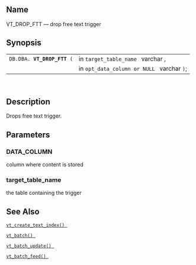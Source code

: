 <div id="fn_vt_drop_ftt" class="refentry">

<div class="titlepage">

</div>

<div class="refnamediv">

## Name

VT_DROP_FTT — drop free text trigger

</div>

<div class="refsynopsisdiv">

## Synopsis

<div id="fsyn_vt_drop_ftt_01" class="funcsynopsis">

|                                 |                                            |
|---------------------------------|--------------------------------------------|
| `DB.DBA. `**`VT_DROP_FTT`**` (` | in `target_table_name ` varchar ,          |
|                                 | in `opt_data_column or NULL ` varchar `)`; |

<div class="funcprototype-spacer">

 

</div>

</div>

</div>

<div id="desc_vt_drop_ftt_01" class="refsect1">

## Description

Drops free text trigger.

</div>

<div id="params_vt_drop_ftt_01" class="refsect1">

## Parameters

<div id="id119129" class="refsect2">

### DATA_COLUMN

column where content is stored

</div>

<div id="id119132" class="refsect2">

### target_table_name

the table containing the trigger

</div>

</div>

<div id="seealso_vt_drop_ftt_01" class="refsect1">

## See Also

<a href="fn_vt_create_text_index.html" class="link"
title="vt_create_text_index"><code
class="function">vt_create_text_index() </code></a>

<a href="fn_vt_batch.html" class="link" title="vt_batch"><code
class="function">vt_batch() </code></a>

<a href="fn_vt_batch_update.html" class="link"
title="VT_BATCH_UPDATE"><code
class="function">vt_batch_update() </code></a>

<a href="fn_vt_batch_feed.html" class="link" title="vt_batch_feed"><code
class="function">vt_batch_feed() </code></a>

</div>

</div>
